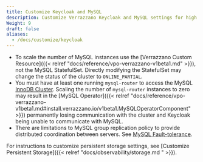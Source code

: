 ```yaml
---
title: Customize Keycloak and MySQL
description: Customize Verrazzano Keycloak and MySQL settings for high availability
Weight: 9
draft: false
aliases:
  - /docs/customize/keycloak
---
```


* To scale the number of MySQL instances use the [Verrazzano Custom Resource]({{< relref "docs/reference/vpo-verrazzano-v1beta1.md" >}}), not the MySQL StatefulSet.
Directly modifying the StatefulSet may change the status of the cluster to `ONLINE_PARTIAL`.
* You must have at least one running `mysql-router` to access the MySQL [InnoDB Cluster](https://dev.mysql.com/doc/refman/8.0/en/mysql-innodb-cluster-introduction.html). Scaling the number of `mysql-router` instances to zero
may result in the [MySQL Operator]({{< relref "docs/reference/vpo-verrazzano-v1beta1.md#install.verrazzano.io/v1beta1.MySQLOperatorComponent" >}}) permanently losing communication with the cluster and Keycloak being unable to communicate with MySQL.
* There are limitations to MySQL group replication policy to provide distributed coordination between servers. See [MySQL Fault-tolerance](https://dev.mysql.com/doc/refman/8.0/en/group-replication-fault-tolerance.html).

For instructions to customize persistent storage settings, see [Customize Persistent Storage]({{< relref "docs/observability/storage.md " >}}).
